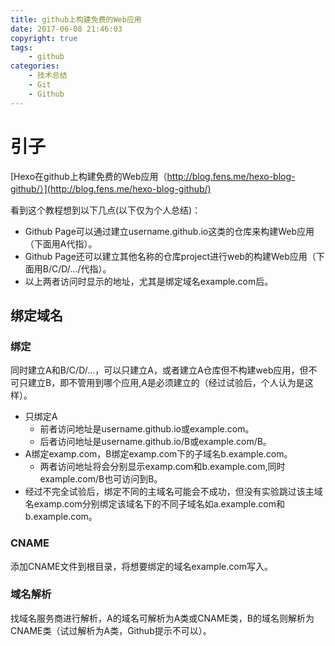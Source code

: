 ```yaml
---
title: github上构建免费的Web应用
date: 2017-06-08 21:46:03
copyright: true
tags: 
	- github
categories: 
	- 技术总结
	- Git
	- Github
---
```


# 引子
[Hexo在github上构建免费的Web应用（http://blog.fens.me/hexo-blog-github/）](http://blog.fens.me/hexo-blog-github/)

看到这个教程想到以下几点(以下仅为个人总结)：
* Github Page可以通过建立username.github.io这类的仓库来构建Web应用（下面用A代指）。
* Github Page还可以建立其他名称的仓库project进行web的构建Web应用（下面用B/C/D/.../代指）。
* 以上两者访问时显示的地址，尤其是绑定域名example.com后。
<!-- more -->

## 绑定域名
### 绑定
同时建立A和B/C/D/...，可以只建立A，或者建立A仓库但不构建web应用，但不可只建立B，即不管用到哪个应用,A是必须建立的（经过试验后，个人认为是这样）。
* 只绑定A
	* 前者访问地址是username.github.io或example.com。
	* 后者访问地址是username.github.io/B或example.com/B。
* A绑定examp.com，B绑定examp.com下的子域名b.example.com。
	* 两者访问地址将会分别显示examp.com和b.example.com,同时example.com/B也可访问到B。
* 经过不完全试验后，绑定不同的主域名可能会不成功，但没有实验跳过该主域名examp.com分别绑定该域名下的不同子域名如a.example.com和b.example.com。

### CNAME
添加CNAME文件到根目录，将想要绑定的域名example.com写入。

### 域名解析
找域名服务商进行解析，A的域名可解析为A类或CNAME类，B的域名则解析为CNAME类（试过解析为A类，Github提示不可以）。